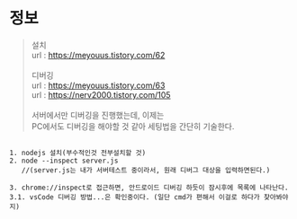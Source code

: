 # 정보
> 설치 <br>
> url : https://meyouus.tistory.com/62 <br>
> <br>디버깅<br>
> url : https://meyouus.tistory.com/63 <br>
> url : https://nerv2000.tistory.com/105 <br>
> <br>
> 서버에서만 디버깅을 진행했는데, 이제는 <br>
> PC에서도 디버깅을 해야할 것 같아 세팅법을 간단히 기술한다. <br>

```

1. nodejs 설치(부수적인것 전부설치할 것)
2. node --inspect server.js 
   //(server.js는 내가 서버테스트 중이라서, 원래 디버그 대상을 입력하면된다.)
   
3. chrome://inspect로 접근하면, 안드로이드 디버깅 하듯이 잠시후에 목록에 나타난다.
3.1. vsCode 디버깅 방법...은 확인중이다. (일단 cmd가 편해서 이걸로 하다가 찾아봐야지)
```
